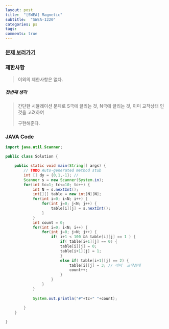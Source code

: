 ```yaml
---
layout: post
title:  "[SWEA] Magnetic"
subtitle:  "SWEA-1220"
categories: ps
tags: 
comments: true
---
```


### [문제 보러가기]( https://swexpertacademy.com/main/code/problem/problemDetail.do?contestProbId=AV14hwZqABsCFAYD&categoryId=AV14hwZqABsCFAYD&categoryType=CODE )



### 제한사항

> 이외의 제한사항은 없다.

##### 첫번째 생각

> 간단한 시뮬레이션 문제로 S극에 끌리는 것, N극에 끌리는 것, 이미 교착상태 인것을 고려하여 
>
> 구현해준다.



### JAVA Code

```java
import java.util.Scanner;

public class Solution {

	public static void main(String[] args) {
		// TODO Auto-generated method stub
		int [] dy = {0,1,-1}; //  
		Scanner s = new Scanner(System.in);
		for(int tc=1; tc<=10; tc++) {
			int N = s.nextInt();
			int[][] table = new int[N][N];
			for(int i=0; i<N; i++) {
				for(int j=0; j<N; j++) {
					table[i][j] = s.nextInt();
				}
			}
			int count = 0;
			for(int i=0; i<N; i++) {
				for(int j=0; j<N; j++) {
					if( i+1 < 100 && table[i][j] == 1 ) {
						if( table[i+1][j] == 0) {
						table[i][j] = 0;
						table[i+1][j] = 1; 
						}
						else if( table[i+1][j] == 2) {
							table[i][j] = 3; // 이미  교착상태
							count++;
						}
					}
				}
			}
		
			System.out.println("#"+tc+" "+count);
			
		}
	}

}

```

